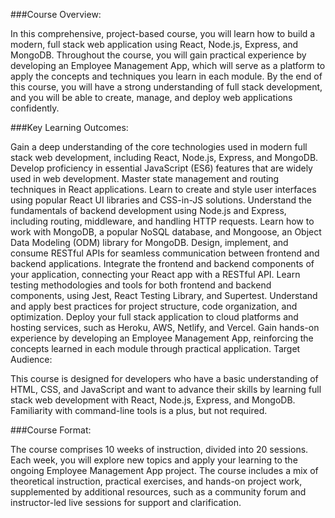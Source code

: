 ###Course Overview:

In this comprehensive, project-based course, you will learn how to build a modern, full stack web application using React, Node.js, Express, and MongoDB. Throughout the course, you will gain practical experience by developing an Employee Management App, which will serve as a platform to apply the concepts and techniques you learn in each module. By the end of this course, you will have a strong understanding of full stack development, and you will be able to create, manage, and deploy web applications confidently.

###Key Learning Outcomes:

Gain a deep understanding of the core technologies used in modern full stack web development, including React, Node.js, Express, and MongoDB.
Develop proficiency in essential JavaScript (ES6) features that are widely used in web development.
Master state management and routing techniques in React applications.
Learn to create and style user interfaces using popular React UI libraries and CSS-in-JS solutions.
Understand the fundamentals of backend development using Node.js and Express, including routing, middleware, and handling HTTP requests.
Learn how to work with MongoDB, a popular NoSQL database, and Mongoose, an Object Data Modeling (ODM) library for MongoDB.
Design, implement, and consume RESTful APIs for seamless communication between frontend and backend applications.
Integrate the frontend and backend components of your application, connecting your React app with a RESTful API.
Learn testing methodologies and tools for both frontend and backend components, using Jest, React Testing Library, and Supertest.
Understand and apply best practices for project structure, code organization, and optimization.
Deploy your full stack application to cloud platforms and hosting services, such as Heroku, AWS, Netlify, and Vercel.
Gain hands-on experience by developing an Employee Management App, reinforcing the concepts learned in each module through practical application.
Target Audience:

This course is designed for developers who have a basic understanding of HTML, CSS, and JavaScript and want to advance their skills by learning full stack web development with React, Node.js, Express, and MongoDB. Familiarity with command-line tools is a plus, but not required.

###Course Format:

The course comprises 10 weeks of instruction, divided into 20 sessions. Each week, you will explore new topics and apply your learning to the ongoing Employee Management App project. The course includes a mix of theoretical instruction, practical exercises, and hands-on project work, supplemented by additional resources, such as a community forum and instructor-led live sessions for support and clarification.
